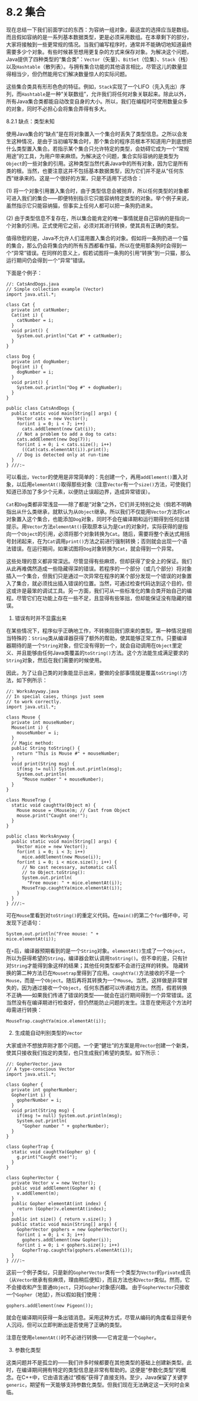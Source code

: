 # 8.2 集合


现在总结一下我们前面学过的东西：为容纳一组对象，最适宜的选择应当是数组。而且假如容纳的是一系列基本数据类型，更是必须采用数组。在本章剩下的部分，大家将接触到一些更常规的情况。当我们编写程序时，通常并不能确切地知道最终需要多少个对象。有些时候甚至想用更复杂的方式来保存对象。为解决这个问题，Java提供了四种类型的“集合类”：`Vector`（矢量）、`BitSet`（位集）、`Stack`（栈）以及`Hashtable`（散列表）。与拥有集合功能的其他语言相比，尽管这儿的数量显得相当少，但仍然能用它们解决数量惊人的实际问题。

这些集合类具有形形色色的特征。例如，`Stack`实现了一个LIFO（先入先出）序列，而`Hashtable`是一种“关联数组”，允许我们将任何对象关联起来。除此以外，所有Java集合类都能自动改变自身的大小。所以，我们在编程时可使用数量众多的对象，同时不必担心会将集合弄得有多大。

8.2.1 缺点：类型未知

使用Java集合的“缺点”是在将对象置入一个集合时丢失了类型信息。之所以会发生这种情况，是由于当初编写集合时，那个集合的程序员根本不知道用户到底想把什么类型置入集合。若指示某个集合只允许特定的类型，会妨碍它成为一个“常规用途”的工具，为用户带来麻烦。为解决这个问题，集合实际容纳的是类型为`Object`的一些对象的引用。这种类型当然代表Java中的所有对象，因为它是所有类的根。当然，也要注意这并不包括基本数据类型，因为它们并不是从“任何东西”继承来的。这是一个很好的方案，只是不适用下述场合：

(1) 将一个对象引用置入集合时，由于类型信息会被抛弃，所以任何类型的对象都可进入我们的集合——即便特别指示它只能容纳特定类型的对象。举个例子来说，虽然指示它只能容纳猫，但事实上任何人都可以把一条狗扔进来。

(2) 由于类型信息不复存在，所以集合能肯定的唯一事情就是自己容纳的是指向一个对象的引用。正式使用它之前，必须对其进行转换，使其具有正确的类型。

值得欣慰的是，Java不允许人们滥用置入集合的对象。假如将一条狗扔进一个猫的集合，那么仍会将集合内的所有东西都看作猫，所以在使用那条狗时会得到一个“异常”错误。在同样的意义上，假若试图将一条狗的引用“转换”到一只猫，那么运行期间仍会得到一个“异常”错误。

下面是个例子：

```
//: CatsAndDogs.java
// Simple collection example (Vector)
import java.util.*;

class Cat {
  private int catNumber;
  Cat(int i) {
    catNumber = i;
  }
  void print() {
    System.out.println("Cat #" + catNumber);
  }
}

class Dog {
  private int dogNumber;
  Dog(int i) {
    dogNumber = i;
  }
  void print() {
    System.out.println("Dog #" + dogNumber);
  }
}

public class CatsAndDogs {
  public static void main(String[] args) {
    Vector cats = new Vector();
    for(int i = 0; i < 7; i++)
      cats.addElement(new Cat(i));
    // Not a problem to add a dog to cats:
    cats.addElement(new Dog(7));
    for(int i = 0; i < cats.size(); i++)
      ((Cat)cats.elementAt(i)).print();
    // Dog is detected only at run-time
  }
} ///:~
```

可以看出，`Vector`的使用是非常简单的：先创建一个，再用`addElement()`置入对象，以后用`elementAt()`取得那些对象（注意`Vector`有一个`size()`方法，可使我们知道已添加了多少个元素，以便防止误超边界，造成异常错误）。

`Cat`和`Dog`类都非常浅显——除了都是“对象”之外，它们并无特别之处（倘若不明确指出从什么类继承，就默认为从`Object`继承。所以我们不仅能用`Vector`方法将`Cat`对象置入这个集合，也能添加`Dog`对象，同时不会在编译期和运行期得到任何出错提示。用`Vector`方法`elementAt()`获取原本认为是`Cat`的对象时，实际获得的是指向一个`Object`的引用，必须将那个对象转换为`Cat`。随后，需要将整个表达式用括号封闭起来，在为`Cat`调用`print()`方法之前进行强制转换；否则就会出现一个语法错误。在运行期间，如果试图将`Dog`对象转换为`Cat`，就会得到一个异常。

这些处理的意义都非常深远。尽管显得有些麻烦，但却获得了安全上的保证。我们从此再难偶然造成一些隐藏得深的错误。若程序的一个部分（或几个部分）将对象插入一个集合，但我们只是通过一次异常在程序的某个部分发现一个错误的对象置入了集合，就必须找出插入错误的位置。当然，可通过检查代码达到这个目的，但这或许是最笨的调试工具。另一方面，我们可从一些标准化的集合类开始自己的编程。尽管它们在功能上存在一些不足，且显得有些笨拙，但却能保证没有隐藏的错误。

1. 错误有时并不显露出来

在某些情况下，程序似乎正确地工作，不转换回我们原来的类型。第一种情况是相当特殊的：`String`类从编译器获得了额外的帮助，使其能够正常工作。只要编译器期待的是一个`String`对象，但它没有得到一个，就会自动调用在`Object`里定义、并且能够由任何Java类覆盖的`toString()`方法。这个方法能生成满足要求的`String`对象，然后在我们需要的时候使用。

因此，为了让自己类的对象能显示出来，要做的全部事情就是覆盖`toString()`方法，如下例所示：

```
//: WorksAnyway.java
// In special cases, things just seem
// to work correctly.
import java.util.*;

class Mouse {
  private int mouseNumber;
  Mouse(int i) {
    mouseNumber = i;
  }
  // Magic method:
  public String toString() {
    return "This is Mouse #" + mouseNumber;
  }
  void print(String msg) {
    if(msg != null) System.out.println(msg);
    System.out.println(
      "Mouse number " + mouseNumber);
  }
}

class MouseTrap {
  static void caughtYa(Object m) {
    Mouse mouse = (Mouse)m; // Cast from Object
    mouse.print("Caught one!");
  }
}

public class WorksAnyway {
  public static void main(String[] args) {
    Vector mice = new Vector();
    for(int i = 0; i < 3; i++)
      mice.addElement(new Mouse(i));
    for(int i = 0; i < mice.size(); i++) {
      // No cast necessary, automatic call
      // to Object.toString():
      System.out.println(
        "Free mouse: " + mice.elementAt(i));
      MouseTrap.caughtYa(mice.elementAt(i));
    }
  }
} ///:~
```

可在`Mouse`里看到对`toString()`的重定义代码。在`main()`的第二个`for`循环中，可发现下述语句：

```
System.out.println("Free mouse: " +
mice.elementAt(i));
```

在`+`后，编译器预期看到的是一个`String`对象。`elementAt()`生成了一个`Object`，所以为获得希望的`String`，编译器会默认调用`toString()`。但不幸的是，只有针对`String`才能得到象这样的结果；其他任何类型都不会进行这样的转换。
隐藏转换的第二种方法已在`Mousetrap`里得到了应用。`caughtYa()`方法接收的不是一个`Mouse`，而是一个`Object`。随后再将其转换为一个`Mouse`。当然，这样做是非常冒失的，因为通过接收一个`Object`，任何东西都可以传递给方法。然而，假若转换不正确——如果我们传递了错误的类型——就会在运行期间得到一个异常错误。这当然没有在编译期进行检查好，但仍然能防止问题的发生。注意在使用这个方法时毋需进行转换：

```
MouseTrap.caughtYa(mice.elementAt(i));
```

2. 生成能自动判别类型的`Vector`

大家或许不想放弃刚才那个问题。一个更“健壮”的方案是用`Vector`创建一个新类，使其只接收我们指定的类型，也只生成我们希望的类型。如下所示：

```
//: GopherVector.java
// A type-conscious Vector
import java.util.*;

class Gopher {
  private int gopherNumber;
  Gopher(int i) {
    gopherNumber = i;
  }
  void print(String msg) {
    if(msg != null) System.out.println(msg);
    System.out.println(
      "Gopher number " + gopherNumber);
  }
}

class GopherTrap {
  static void caughtYa(Gopher g) {
    g.print("Caught one!");
  }
}

class GopherVector {
  private Vector v = new Vector();
  public void addElement(Gopher m) {
    v.addElement(m);
  }
  public Gopher elementAt(int index) {
    return (Gopher)v.elementAt(index);
  }
  public int size() { return v.size(); }
  public static void main(String[] args) {
    GopherVector gophers = new GopherVector();
    for(int i = 0; i < 3; i++)
      gophers.addElement(new Gopher(i));
    for(int i = 0; i < gophers.size(); i++)
      GopherTrap.caughtYa(gophers.elementAt(i));
  }
} ///:~
```

这前一个例子类似，只是新的`GopherVector`类有一个类型为`Vector`的`private`成员（从`Vector`继承有些麻烦，理由稍后便知），而且方法也和`Vector`类似。然而，它不会接收和产生普通`Object`，只对`Gopher`对象感兴趣。
由于`GopherVector`只接收一个`Gopher`（地鼠），所以假如我们使用：

```
gophers.addElement(new Pigeon());
```

就会在编译期间获得一条出错消息。采用这种方式，尽管从编码的角度看显得更令人沉闷，但可以立即判断出是否使用了正确的类型。

注意在使用`elementAt()`时不必进行转换——它肯定是一个`Gopher`。

3. 参数化类型

这类问题并不是孤立的——我们许多时候都要在其他类型的基础上创建新类型。此时，在编译期间拥有特定的类型信息是非常有帮助的。这便是“参数化类型”的概念。在C++中，它由语言通过“模板”获得了直接支持。至少，Java保留了关键字`generic`，期望有一天能够支持参数化类型。但我们现在无法确定这一天何时会来临。
